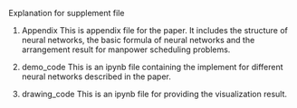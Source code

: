 Explanation for supplement file
1. Appendix
This is appendix file for the paper. It includes the structure of neural networks, the basic formula of neural networks and the arrangement result for manpower scheduling problems.

2. demo_code
This is an ipynb file containing the implement for different neural networks described in the paper.

3. drawing_code
This is an ipynb file for providing the visualization result.